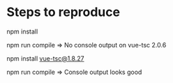 # Steps to reproduce

npm install

npm run compile => No console output on vue-tsc 2.0.6

npm install vue-tsc@1.8.27

npm run compile => Console output looks good


